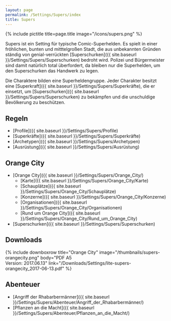 ```yaml
---
layout: page
permalink: /Settings/Supers/index
title: Supers
---
```


{% include pictitle title=page.title image="/icons/supers.png" %}

Supers ist ein Setting für typische Comic-Superhelden. Es spielt in einer fröhlichen, bunten und mitttelgroßen Stadt, die aus unbekannten Gründen ständig von genial-verrückten [Superschurken]({{ site.baseurl }}/Settings/Supers/Superschurken) bedroht wird. Polizei und Bürgermeister sind damit natürlich total überfordert, da bleiben nur die Superhelden, um den Superschurken das Handwerk zu legen.

Die Charaktere bilden eine Superheldengruppe. Jeder Charakter besitzt eine [Superkraft]({{ site.baseurl }}/Settings/Supers/Superkräfte), die er einsetzt, um [Superschurken]({{ site.baseurl }}/Settings/Supers/Superschurken) zu bekämpfen und die unschuldige Bevölkerung zu beschützen.

## Regeln

- [Profile]({{ site.baseurl }}/Settings/Supers/Profile)
- [Superkräfte]({{ site.baseurl }}/Settings/Supers/Superkräfte)
- [Archetypen]({{ site.baseurl }}/Settings/Supers/Archetypen)
- [Ausrüstung]({{ site.baseurl }}/Settings/Supers/Ausrüstung)

## Orange City

- [Orange City]({{ site.baseurl }}/Settings/Supers/Orange_City/)
  - [Karte]({{ site.baseurl }}/Settings/Supers/Orange_City/Karte)
  - [Schauplätze]({{ site.baseurl }}/Settings/Supers/Orange_City/Schauplätze)
  - [Konzerne]({{ site.baseurl }}/Settings/Supers/Orange_City/Konzerne)
  - [Organisationen]({{ site.baseurl }}/Settings/Supers/Orange_City/Organisationen)
  - [Rund um Orange City]({{ site.baseurl }}/Settings/Supers/Orange_City/Rund_um_Orange_City)
- [Superschurken]({{ site.baseurl }}/Settings/Supers/Superschurken)

## Downloads

{% include downboxrow title="Orange City" image="/thumbnails/supers-orangecity.png" body="PDF A5<br/>Version: 2017.06.13" link="/Downloads/Settings/lite-supers-orangecity_2017-06-13.pdf" %}

## Abenteuer

- [Angriff der Rhabarbermänner]({{ site.baseurl }}/Settings/Supers/Abenteuer/Angriff_der_Rhabarbermänner/)
- [Pflanzen an die Macht]({{ site.baseurl }}/Settings/Supers/Abenteuer/Pflanzen_an_die_Macht/)
